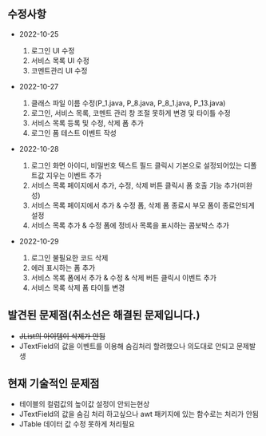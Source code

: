 수정사항
----------
* 2022-10-25
    1. 로그인 UI 수정
    2. 서비스 목록 UI 수정
    3. 코멘트관리 UI 수정

* 2022-10-27
    1. 클래스 파일 이름 수정(P_1.java, P_8.java, P_8_1.java, P_13.java)
    2. 로그인, 서비스 목록, 코멘트 관리 창 조절 못하게 변경 및 타이틀 수정
    3. 서비스 목록 등록 및 수정, 삭제 폼 추가
    4. 로그인 폼 테스트 이벤트 작성
   
* 2022-10-28
    1. 로그인 화면 아이디, 비밀번호 텍스트 필드 클릭시 기본으로 설정되어있는 디폴트값 지우는 이벤트 추가
    2. 서비스 목록 페이지에서 추가, 수정, 삭제 버튼 클릭시 폼 호출 기능 추가(미완성)
    3. 서비스 목록 페이지에서 추가 & 수정 폼, 삭제 폼 종료시 부모 폼이 종료안되게 설정
    4. 서비스 목록 추가 & 수정 폼에 정비사 목록을 표시하는 콤보박스 추가

* 2022-10-29
    1. 로그인 불필요한 코드 삭제
    2. 에러 표시하는 폼 추가
    3. 서비스 목록 폼에서 추가 & 수정 & 삭제 버튼 클릭시 이벤트 추가
    4. 서비스 목록 삭제 폼 타이틀 변경

발견된 문제점(취소선은 해결된 문제입니다.)
----------
* ~~JList의 아이템이 삭제가 안됨~~
* JTextField의 값을 이벤트를 이용해 숨김처리 할려했으나 의도대로 안되고 문제발생

현재 기술적인 문제점
----------
* 테이블의 컬럼값의 높이값 설정이 안되는현상
* JTextField의 값을 숨김 처리 하고싶으나 awt 패키지에 있는 함수로는 처리가 안됨
* JTable 데이터 값 수정 못하게 처리필요
